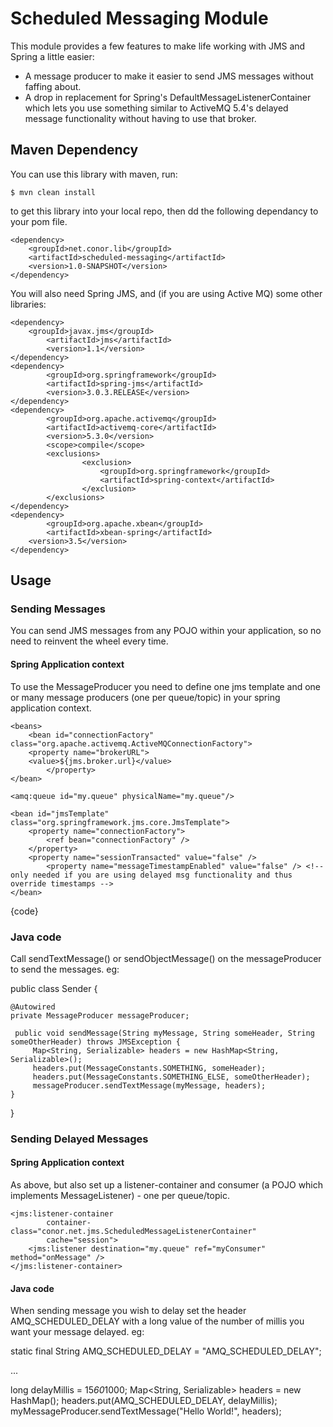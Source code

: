 Scheduled Messaging Module
==========================

This module provides a few features to make life working with JMS and Spring a little easier:

* A message producer to make it easier to send JMS messages without faffing about.
* A drop in replacement for Spring's DefaultMessageListenerContainer which lets you use something similar to ActiveMQ 5.4's delayed message functionality without having to use that broker.

Maven Dependency
-----------------

You can use this library with maven, run:

	$ mvn clean install

to get this library into your local repo, then dd the following dependancy to your pom file.

	<dependency>
		<groupId>net.conor.lib</groupId>
		<artifactId>scheduled-messaging</artifactId>
		<version>1.0-SNAPSHOT</version>
	</dependency>

You will also need Spring JMS, and (if you are using Active MQ) some other libraries:
	
	<dependency>
		<groupId>javax.jms</groupId>
        	<artifactId>jms</artifactId>
        	<version>1.1</version>
	</dependency>
	<dependency>
        	<groupId>org.springframework</groupId>
        	<artifactId>spring-jms</artifactId>
        	<version>3.0.3.RELEASE</version>
	</dependency>
	<dependency>
        	<groupId>org.apache.activemq</groupId>
        	<artifactId>activemq-core</artifactId>
        	<version>5.3.0</version>
        	<scope>compile</scope>
       		<exclusions>
            		<exclusion>
                		<groupId>org.springframework</groupId>
                		<artifactId>spring-context</artifactId>
            		</exclusion>
        	</exclusions>
	</dependency>
	<dependency>
        	<groupId>org.apache.xbean</groupId>
        	<artifactId>xbean-spring</artifactId>
        <version>3.5</version>
	</dependency>


Usage
-----

### Sending Messages

You can send JMS messages from any POJO within your application, so no need to reinvent the wheel every time.

#### Spring Application context

To use the MessageProducer  you need to define one jms template and one or many message producers (one per queue/topic) in your spring application context.

	<beans>
		<bean id="connectionFactory" class="org.apache.activemq.ActiveMQConnectionFactory">
		<property name="brokerURL">
		<value>${jms.broker.url}</value>
     		</property>	
	</bean>

   	<amq:queue id="my.queue" physicalName="my.queue"/>

   	<bean id="jmsTemplate" class="org.springframework.jms.core.JmsTemplate">
		<property name="connectionFactory">
			<ref bean="connectionFactory" />
		</property>
		<property name="sessionTransacted" value="false" />
        	<property name="messageTimestampEnabled" value="false" /> <!-- only needed if you are using delayed msg functionality and thus override timestamps -->
   	</bean>

   <bean id="messageProducer" name="messageProducer" class="net.conor.jms.MessageProducer">
	<property name="jmsTemplate" ref="jmsTemplate"/>
	<property name="destination" ref="my.queue" />
   </bean>
</beans>
{code}

### Java code

Call sendTextMessage() or sendObjectMessage() on the messageProducer to send the messages. eg:


public class Sender {

    @Autowired
    private MessageProducer messageProducer;

     public void sendMessage(String myMessage, String someHeader, String someOtherHeader) throws JMSException {
         Map<String, Serializable> headers = new HashMap<String, Serializable>();
         headers.put(MessageConstants.SOMETHING, someHeader);
         headers.put(MessageConstants.SOMETHING_ELSE, someOtherHeader);
         messageProducer.sendTextMessage(myMessage, headers);
    }

}


### Sending Delayed Messages


#### Spring Application context

As above, but also set up a listener-container and consumer (a POJO which implements MessageListener) - one per queue/topic.

    <jms:listener-container
            container-class="conor.net.jms.ScheduledMessageListenerContainer"
            cache="session">
        <jms:listener destination="my.queue" ref="myConsumer" method="onMessage" />
    </jms:listener-container>

#### Java code

When sending message you wish to delay set the header AMQ_SCHEDULED_DELAY with a long value of the number of millis you want your message delayed. eg:

static final String AMQ_SCHEDULED_DELAY = "AMQ_SCHEDULED_DELAY";

...

long delayMillis = 15*60*1000;
Map<String, Serializable> headers = new HashMap();
headers.put(AMQ_SCHEDULED_DELAY, delayMillis);
myMessageProducer.sendTextMessage("Hello World!", headers);

